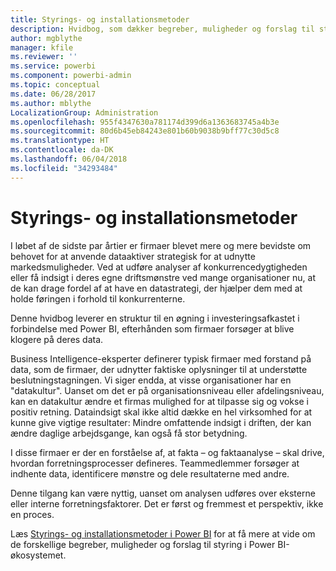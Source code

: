 ```yaml
---
title: Styrings- og installationsmetoder
description: Hvidbog, som dækker begreber, muligheder og forslag til styring i Power BI-økosystemet.
author: mgblythe
manager: kfile
ms.reviewer: ''
ms.service: powerbi
ms.component: powerbi-admin
ms.topic: conceptual
ms.date: 06/28/2017
ms.author: mblythe
LocalizationGroup: Administration
ms.openlocfilehash: 955f4347630a781174d399d6a1363683745a4b3e
ms.sourcegitcommit: 80d6b45eb84243e801b60b9038b9bff77c30d5c8
ms.translationtype: HT
ms.contentlocale: da-DK
ms.lasthandoff: 06/04/2018
ms.locfileid: "34293484"
---
```

# <a name="governance-and-deployment-approaches"></a>Styrings- og installationsmetoder
I løbet af de sidste par årtier er firmaer blevet mere og mere bevidste om behovet for at anvende dataaktiver strategisk for at udnytte markedsmuligheder. Ved at udføre analyser af konkurrencedygtigheden eller få indsigt i deres egne driftsmønstre ved mange organisationer nu, at de kan drage fordel af at have en datastrategi, der hjælper dem med at holde føringen i forhold til konkurrenterne.  

Denne hvidbog leverer en struktur til en øgning i investeringsafkastet i forbindelse med Power BI, efterhånden som firmaer forsøger at blive klogere på deres data.

Business Intelligence-eksperter definerer typisk firmaer med forstand på data, som de firmaer, der udnytter faktiske oplysninger til at understøtte beslutningstagningen.  Vi siger endda, at visse organisationer har en "datakultur".
Uanset om det er på organisationsniveau eller afdelingsniveau, kan en datakultur ændre et firmas mulighed for at tilpasse sig og vokse i positiv retning.  Dataindsigt skal ikke altid dække en hel virksomhed for at kunne give vigtige resultater: Mindre omfattende indsigt i driften, der kan ændre daglige arbejdsgange, kan også få stor betydning.

I disse firmaer er der en forståelse af, at fakta – og faktaanalyse – skal drive, hvordan forretningsprocesser defineres. Teammedlemmer forsøger at indhente data, identificere mønstre og dele resultaterne med andre. 

Denne tilgang kan være nyttig, uanset om analysen udføres over eksterne eller interne forretningsfaktorer. Det er først og fremmest et perspektiv, ikke en proces.

Læs [Styrings- og installationsmetoder i Power BI](http://go.microsoft.com/fwlink/?LinkId=785915&clcid=0x409) for at få mere at vide om de forskellige begreber, muligheder og forslag til styring i Power BI-økosystemet.

